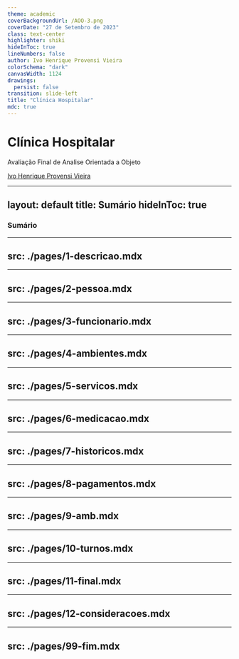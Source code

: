 ```yaml
---
theme: academic
coverBackgroundUrl: /AOO-3.png
coverDate: "27 de Setembro de 2023"
class: text-center
highlighter: shiki
hideInToc: true
lineNumbers: false
author: Ivo Henrique Provensi Vieira
colorSchema: "dark"
canvasWidth: 1124
drawings:
  persist: false
transition: slide-left
title: "Clínica Hospitalar"
mdc: true
---
```


# Clínica Hospitalar

Avaliação Final de Analise Orientada a Objeto

<div class="pt-12 text-start flex flex-col w-fit gap-2">
  <a href="https://github.com/ivopr" target="_blank" alt="GitHub do Discente" class="px-2 py-1 rounded cursor-pointer">
    <carbon:user class="inline" /> Ivo Henrique Provensi Vieira
  </a>
</div>

---
layout: default
title: Sumário
hideInToc: true
---

### Sumário

<Toc columns={2} maxDepth={2} />

---
src: ./pages/1-descricao.mdx
---

---
src: ./pages/2-pessoa.mdx
---

---
src: ./pages/3-funcionario.mdx
---

---
src: ./pages/4-ambientes.mdx
---

---
src: ./pages/5-servicos.mdx
---

---
src: ./pages/6-medicacao.mdx
---

---
src: ./pages/7-historicos.mdx
---

---
src: ./pages/8-pagamentos.mdx
---

---
src: ./pages/9-amb.mdx
---

---
src: ./pages/10-turnos.mdx
---

---
src: ./pages/11-final.mdx
---

---
src: ./pages/12-consideracoes.mdx
---

---
src: ./pages/99-fim.mdx
---
